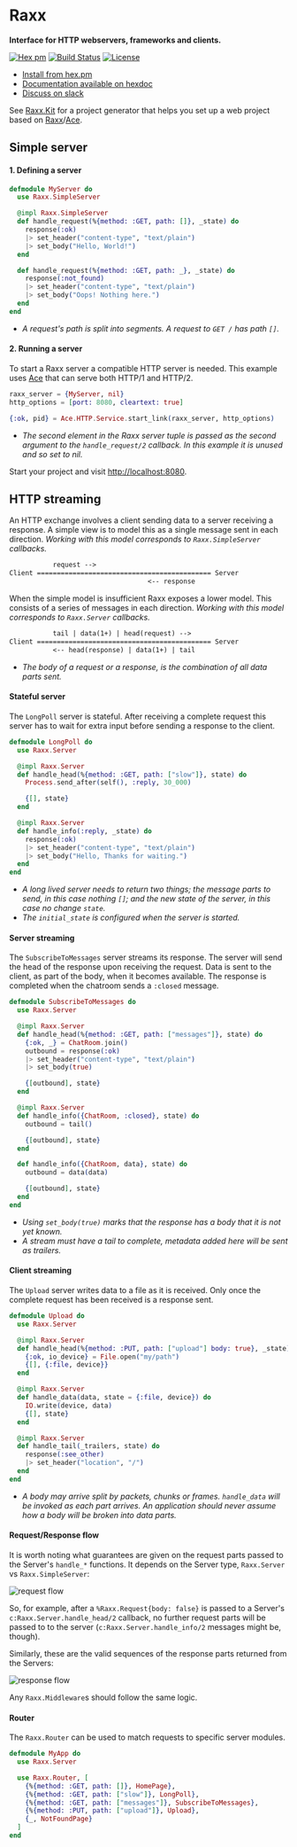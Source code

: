 # Raxx

**Interface for HTTP webservers, frameworks and clients.**

[![Hex pm](http://img.shields.io/hexpm/v/raxx.svg?style=flat)](https://hex.pm/packages/raxx)
[![Build Status](https://secure.travis-ci.org/CrowdHailer/raxx.svg?branch=master
"Build Status")](https://travis-ci.org/CrowdHailer/raxx)
[![License](https://img.shields.io/badge/License-Apache%202.0-blue.svg)](LICENSE)

- [Install from hex.pm](https://hex.pm/packages/raxx)
- [Documentation available on hexdoc](https://hexdocs.pm/raxx)
- [Discuss on slack](https://elixir-lang.slack.com/messages/C56H3TBH8/)

See [Raxx.Kit](https://github.com/CrowdHailer/raxx_kit) for a project generator that helps you set up
a web project based on [Raxx](https://github.com/CrowdHailer/raxx)/[Ace](https://github.com/CrowdHailer/Ace).

## Simple server

#### 1. Defining a server

```elixir
defmodule MyServer do
  use Raxx.SimpleServer

  @impl Raxx.SimpleServer
  def handle_request(%{method: :GET, path: []}, _state) do
    response(:ok)
    |> set_header("content-type", "text/plain")
    |> set_body("Hello, World!")
  end

  def handle_request(%{method: :GET, path: _}, _state) do
    response(:not_found)
    |> set_header("content-type", "text/plain")
    |> set_body("Oops! Nothing here.")
  end
end
```

- *A request's path is split into segments.
  A request to `GET /` has path `[]`.*

#### 2. Running a server

To start a Raxx server a compatible HTTP server is needed.
This example uses [Ace](https://github.com/crowdhailer/ace) that can serve both HTTP/1 and HTTP/2.

```elixir
raxx_server = {MyServer, nil}
http_options = [port: 8080, cleartext: true]

{:ok, pid} = Ace.HTTP.Service.start_link(raxx_server, http_options)
```

- *The second element in the Raxx server tuple is passed as the second argument to the `handle_request/2` callback.
  In this example it is unused and so set to nil.*

Start your project and visit [http://localhost:8080](http://localhost:8080).

## HTTP streaming

An HTTP exchange involves a client sending data to a server receiving a response.
A simple view is to model this as a single message sent in each direction.
*Working with this model corresponds to `Raxx.SimpleServer` callbacks.*

```txt
           request -->
Client ============================================ Server
                                   <-- response
```

When the simple model is insufficient Raxx exposes a lower model.
This consists of a series of messages in each direction.
*Working with this model corresponds to `Raxx.Server` callbacks.*

```txt
           tail | data(1+) | head(request) -->
Client ============================================ Server
           <-- head(response) | data(1+) | tail
```

- *The body of a request or a response, is the combination of all data parts sent.*

#### Stateful server

The `LongPoll` server is stateful.
After receiving a complete request this server has to wait for extra input before sending a response to the client.

```elixir
defmodule LongPoll do
  use Raxx.Server

  @impl Raxx.Server
  def handle_head(%{method: :GET, path: ["slow"]}, state) do
    Process.send_after(self(), :reply, 30_000)

    {[], state}
  end

  @impl Raxx.Server
  def handle_info(:reply, _state) do
    response(:ok)
    |> set_header("content-type", "text/plain")
    |> set_body("Hello, Thanks for waiting.")
  end
end
```
- *A long lived server needs to return two things; the message parts to send, in this case nothing `[]`;
  and the new state of the server, in this case no change `state`.*
- *The `initial_state` is configured when the server is started.*

#### Server streaming

The `SubscribeToMessages` server streams its response.
The server will send the head of the response upon receiving the request.
Data is sent to the client, as part of the body, when it becomes available.
The response is completed when the chatroom sends a `:closed` message.

```elixir
defmodule SubscribeToMessages do
  use Raxx.Server

  @impl Raxx.Server
  def handle_head(%{method: :GET, path: ["messages"]}, state) do
    {:ok, _} = ChatRoom.join()
    outbound = response(:ok)
    |> set_header("content-type", "text/plain")
    |> set_body(true)

    {[outbound], state}
  end

  @impl Raxx.Server
  def handle_info({ChatRoom, :closed}, state) do
    outbound = tail()

    {[outbound], state}
  end

  def handle_info({ChatRoom, data}, state) do
    outbound = data(data)

    {[outbound], state}
  end
end
```
- *Using `set_body(true)` marks that the response has a body that it is not yet known.*
- *A stream must have a tail to complete, metadata added here will be sent as trailers.*

#### Client streaming

The `Upload` server writes data to a file as it is received.
Only once the complete request has been received is a response sent.

```elixir
defmodule Upload do
  use Raxx.Server

  @impl Raxx.Server
  def handle_head(%{method: :PUT, path: ["upload"] body: true}, _state) do
    {:ok, io_device} = File.open("my/path")
    {[], {:file, device}}
  end

  @impl Raxx.Server
  def handle_data(data, state = {:file, device}) do
    IO.write(device, data)
    {[], state}
  end

  @impl Raxx.Server
  def handle_tail(_trailers, state) do
    response(:see_other)
    |> set_header("location", "/")
  end
end
```
- *A body may arrive split by packets, chunks or frames.
  `handle_data` will be invoked as each part arrives.
  An application should never assume how a body will be broken into data parts.*

#### Request/Response flow

It is worth noting what guarantees are given on the request parts passed to the
Server's `handle_*` functions. It depends on the Server type,
`Raxx.Server` vs `Raxx.SimpleServer`:

<!-- NOTE: diagram svg files contain the source diagram and can be edited using draw.io -->
![request flow](assets/request_flow.svg)

So, for example, after a `%Raxx.Request{body: false}` is passed to a Server's `c:Raxx.Server.handle_head/2`
callback, no further request parts will be passed to to the server (`c:Raxx.Server.handle_info/2`
messages might be, though).

Similarly, these are the valid sequences of the response parts returned from the Servers:

<!-- NOTE: diagram svg files contain the source diagram and can be edited using draw.io -->
![response flow](assets/response_flow.svg)

Any `Raxx.Middleware`s should follow the same logic.

#### Router

The `Raxx.Router` can be used to match requests to specific server modules.

```elixir
defmodule MyApp do
  use Raxx.Server

  use Raxx.Router, [
    {%{method: :GET, path: []}, HomePage},
    {%{method: :GET, path: ["slow"]}, LongPoll},
    {%{method: :GET, path: ["messages"]}, SubscribeToMessages},
    {%{method: :PUT, path: ["upload"]}, Upload},
    {_, NotFoundPage}
  ]
end
```
